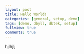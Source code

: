 ```yaml
---
layout: post
title: Hello World!
categories: [general, setup, demo]
tags: [demo, dbyll, dbtek, setup]
fullview: true
comments: true
---
```


hjlhjlj

